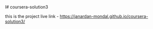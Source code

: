 l# coursera-solution3

this is the project live link - https://janardan-mondal.github.io/coursera-solution3/
